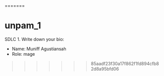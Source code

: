 
=======
# unpam_1

SDLC 1.
Write down your bio:

- Name: Muniff Agustiansah
- Role: mage
>>>>>>> 85aadf23f30a17f862f1fd894cfb82d8a95bfd06
